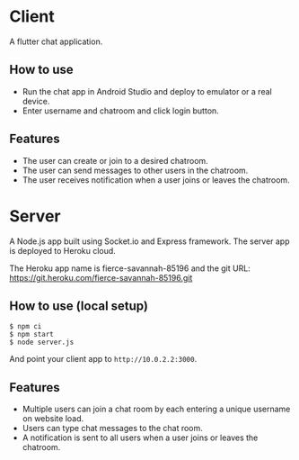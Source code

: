 # Client

A flutter chat application.

## How to use

- Run the chat app in Android Studio and deploy to emulator or a real device.
- Enter username and chatroom and click login button.

## Features

- The user can create or join to a desired chatroom.
- The user can send messages to other users in the chatroom.
- The user receives notification when a user joins or leaves the chatroom.


# Server

A Node.js app built using Socket.io and Express framework. The server app is deployed to Heroku cloud. 

The Heroku app name is fierce-savannah-85196 and the git URL: https://git.heroku.com/fierce-savannah-85196.git

## How to use (local setup)

```
$ npm ci
$ npm start
$ node server.js
```

And point your client app to `http://10.0.2.2:3000`.

## Features

- Multiple users can join a chat room by each entering a unique username
on website load.
- Users can type chat messages to the chat room.
- A notification is sent to all users when a user joins or leaves
the chatroom.
